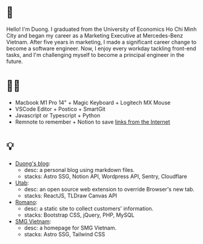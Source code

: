 # 👋

Hello! I'm Duong. I graduated from the University of Economics Ho Chi Minh City and began my career as a Marketing Executive at Mercedes-Benz Vietnam. After five years in marketing, I made a significant career change to become a software engineer. Now, I enjoy every workday tackling front-end tasks, and I'm challenging myself to become a principal engineer in the future.

# 👨‍💻

- Macbook M1 Pro 14" + Magic Keyboard + Logitech MX Mouse
- VSCode Editor + Postico + SmartGit
- Javascript or Typescript + Python
- Remnote to remember + Notion to save [links from the Internet](https://duongital.com/links)

# 💡

- [Duong's blog](https://duongital.com):
  - desc: a personal blog using markdown files.
  - stacks: Astro SSG, Notion API, Wordpress API, Sentry, Cloudflare
- [Utab](https://github.com/duongital/project-utab):
  - desc: an open source web extension to override Browser's new tab.
  - stacks: ReactJS, TLDraw Canvas API
- [Romano](https://duongital.github.io/project-romano/):
  - desc: a static site to collect customers' information.
  - stacks: Bootstrap CSS, jQuery, PHP, MySQL
- [SMG Vietnam](https://vietnam.swissmarketplace.group/):
  - desc: a homepage for SMG Vietnam.
  - stacks: Astro SSG, Tailwind CSS
